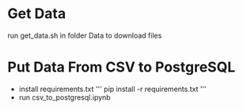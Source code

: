 # Get Data

run get_data.sh in folder Data to download files

# Put Data From CSV to PostgreSQL

- install requirements.txt
  '''
    pip install -r requirements.txt
  '''
- run csv_to_postgresql.ipynb